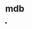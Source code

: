# mdb

<li class="nav-item pt-2 pl-2">
              <a
                data-mdb-toggle="modal"
                href="#exampleModal"
                style="color: white; text-decoration: none"
                >Contact</a
              >
            </li>
